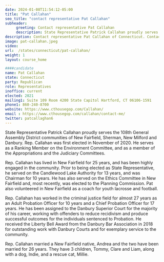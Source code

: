 ```yaml
---
date: 2024-01-08T11:54:12-05:00
title: "Pat Callahan"
seo_title: "contact representative Pat Callahan"
subheader:
     greeting: Contact representative Pat Callahan
     description: State Representative Patrick Callahan proudly serves the 108th General Assembly District communities of New Fairfield, Sherman, New Milford and Danbury. Rep. Callahan was first elected in November of 2020. He serves as a Ranking Member on the Environment Committee, and as a member of the Appropriations and the Judiciary Committees.
description: Contact representative Pat Callahan of Connecticut. Contact information for Pat Callahan includes email address, phone number, and mailing address.
image: pat-callahan.jpeg
video:
url:  /states/connecticut/pat-callahan/
weight: 1
layout: course_home

####candidate
name: Pat Callahan
state: Connecticut
party: Republican
role: Representatives
inoffice: current
elected: 2021
mailing1: Suite 109 Room 4200 State Capitol Hartford, CT 06106-1591
phone1: 860-240-8700
website: https://www.cthousegop.com/Callahan/
email : https://www.cthousegop.com/callahan/contact-me/
twitter: patcallaghan6
---
```


State Representative Patrick Callahan proudly serves the 108th General Assembly District communities of New Fairfield, Sherman, New Milford and Danbury. Rep. Callahan was first elected in November of 2020. He serves as a Ranking Member on the Environment Committee, and as a member of the Appropriations and the Judiciary Committees.

Rep. Callahan has lived in New Fairfield for 25 years, and has been highly engaged in the community. Prior to being elected as State Representative, he served on the Candlewood Lake Authority for 13 years, and was Chairman for 10 years. He has also served on the Ethics Committee in New Fairfield and, most recently, was elected to the Planning Commission. Pat also volunteered in New Fairfield as a coach for youth lacrosse and football.

Rep. Callahan has worked in the criminal justice field for almost 27 years as an Adult Probation Officer for 10 years and a Chief Probation Officer for 17 years. He has been assigned to the Danbury Superior Court for the majority of his career, working with offenders to reduce recidivism and produce successful outcomes for the individuals sentenced to Probation. He received the Liberty Bell Award from the Danbury Bar Association in 2018 for outstanding work with Danbury Courts and for exemplary service to the community.

Rep. Callahan married a New Fairfield native, Andrea and the two have been married for 26 years. They have 3 children, Tommy, Clare and Liam, along with a dog, Indie, and a rescue cat, Millie.
